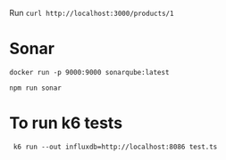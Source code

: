 Run `curl http://localhost:3000/products/1`


# Sonar
`docker run -p 9000:9000 sonarqube:latest`

`npm run sonar`


# To run k6 tests
` k6 run --out influxdb=http://localhost:8086 test.ts`